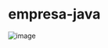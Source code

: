 # empresa-java
![image](https://user-images.githubusercontent.com/26827746/121781595-1b023200-cb6b-11eb-9a31-087a4beb143a.png)

